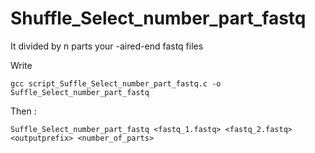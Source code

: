# Shuffle_Select_number_part_fastq
It divided by n parts your -aired-end fastq files 

Write 
```
gcc script_Suffle_Select_number_part_fastq.c -o Suffle_Select_number_part_fastq
```
Then :
```
Suffle_Select_number_part_fastq <fastq_1.fastq> <fastq_2.fastq> <outputprefix> <number_of_parts>
```
